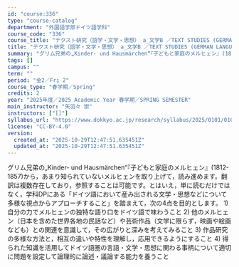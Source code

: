 ```yaml
---
id: "course:336"
type: "course-catalog"
department: "外国語学部ドイツ語学科"
course_code: "336"
course_title: "テクスト研究（語学・文学・思想） a_文学B ／TEXT STUDIES (GERMAN LANGUAGE, LITERATURE AND THOUGHT) a"
title: "テクスト研究（語学・文学・思想） a_文学B ／TEXT STUDIES (GERMAN LANGUAGE, LITERATURE AND THOUGHT) a"
summary: "グリム兄弟の„Kinder- und Hausmärchen“『子どもと家庭のメルヒェン』(1812-1857)から，あまり知られていないメルヒェンを取り上げて，読み進めます。翻訳は複数存在しており，参照することは可能です。とはいえ，単に読…"
tags: []
campus: ""
term: ""
period: "金2／Fri 2"
course_type: "春学期／Spring"
credits: 2
year: "2025年度／2025 Academic Year 春学期／SPRING SEMESTER"
main_instructor: "矢羽々 崇"
instructors: ["[]"]
syllabus_url: "https://www.dokkyo.ac.jp/research/syllabus/2025/0101/0101_00336_ja_JP.html"
license: "CC-BY-4.0"
version:
  created_at: "2025-10-29T12:47:51.635451Z"
  updated_at: "2025-10-29T12:47:51.635451Z"
---
```

グリム兄弟の„Kinder- und Hausmärchen“『子どもと家庭のメルヒェン』(1812-1857)から，あまり知られていないメルヒェンを取り上げて，読み進めます。翻訳は複数存在しており，参照することは可能です。とはいえ，単に読むだけではなく，学科DPにある「ドイツ語において産み出される文学・思想などについて多様な視点からアプローチすること」を踏まえて，次の4点を目的とします。 1) 自分の力でメルヒェンの独特な語り口をドイツ語で味わうこと 2) 他のメルヒェン（日本を含めた世界各地の民話など）や芸術作品（文学に限らず，映画や絵画なども）との関連を意識して，その広がりと深みを考えてみること 3) 作品研究の多様な方法と，相互の違いや特性を理解し，応用できるようにすること 4) 得られた知識を活用してドイツ語圏の言語・文学・思想に関わる事柄について適切に問題を設定して論理的に論述・議論する能力を養うこと
